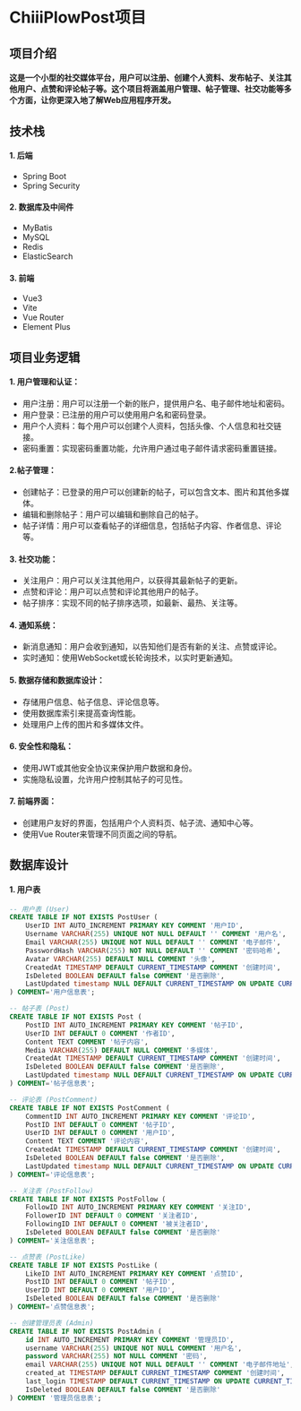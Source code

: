 # ChiiiPlowPost项目


## 项目介绍
#### 这是一个小型的社交媒体平台，用户可以注册、创建个人资料、发布帖子、关注其他用户、点赞和评论帖子等。这个项目将涵盖用户管理、帖子管理、社交功能等多个方面，让你更深入地了解Web应用程序开发。

## 技术栈

#### 1. 后端

- Spring Boot
- Spring Security

#### 2. 数据库及中间件
- MyBatis
- MySQL
- Redis
- ElasticSearch

#### 3. 前端
- Vue3
- Vite
- Vue Router
- Element Plus

## 项目业务逻辑
#### 1. 用户管理和认证：

- 用户注册：用户可以注册一个新的账户，提供用户名、电子邮件地址和密码。
- 用户登录：已注册的用户可以使用用户名和密码登录。
- 用户个人资料：每个用户可以创建个人资料，包括头像、个人信息和社交链接。
- 密码重置：实现密码重置功能，允许用户通过电子邮件请求密码重置链接。

#### 2.帖子管理：
- 创建帖子：已登录的用户可以创建新的帖子，可以包含文本、图片和其他多媒体。
- 编辑和删除帖子：用户可以编辑和删除自己的帖子。
- 帖子详情：用户可以查看帖子的详细信息，包括帖子内容、作者信息、评论等。

#### 3. 社交功能：
- 关注用户：用户可以关注其他用户，以获得其最新帖子的更新。
- 点赞和评论：用户可以点赞和评论其他用户的帖子。
- 帖子排序：实现不同的帖子排序选项，如最新、最热、关注等。

#### 4. 通知系统：
- 新消息通知：用户会收到通知，以告知他们是否有新的关注、点赞或评论。
- 实时通知：使用WebSocket或长轮询技术，以实时更新通知。

#### 5. 数据存储和数据库设计：
- 存储用户信息、帖子信息、评论信息等。
- 使用数据库索引来提高查询性能。
- 处理用户上传的图片和多媒体文件。

#### 6. 安全性和隐私：
- 使用JWT或其他安全协议来保护用户数据和身份。
- 实施隐私设置，允许用户控制其帖子的可见性。

#### 7. 前端界面：
- 创建用户友好的界面，包括用户个人资料页、帖子流、通知中心等。
- 使用Vue Router来管理不同页面之间的导航。

## 数据库设计


#### 1. 用户表
```sql
-- 用户表 (User)
CREATE TABLE IF NOT EXISTS PostUser (
    UserID INT AUTO_INCREMENT PRIMARY KEY COMMENT '用户ID',
    Username VARCHAR(255) UNIQUE NOT NULL DEFAULT '' COMMENT '用户名',
    Email VARCHAR(255) UNIQUE NOT NULL DEFAULT '' COMMENT '电子邮件',
    PasswordHash VARCHAR(255) NOT NULL DEFAULT '' COMMENT '密码哈希',
    Avatar VARCHAR(255) DEFAULT NULL COMMENT '头像',
    CreatedAt TIMESTAMP DEFAULT CURRENT_TIMESTAMP COMMENT '创建时间',
    IsDeleted BOOLEAN DEFAULT false COMMENT '是否删除',
    LastUpdated timestamp NULL DEFAULT CURRENT_TIMESTAMP ON UPDATE CURRENT_TIMESTAMP COMMENT '修改时间'
) COMMENT='用户信息表';

-- 帖子表 (Post)
CREATE TABLE IF NOT EXISTS Post (
    PostID INT AUTO_INCREMENT PRIMARY KEY COMMENT '帖子ID',
    UserID INT DEFAULT 0 COMMENT '作者ID',
    Content TEXT COMMENT '帖子内容',
    Media VARCHAR(255) DEFAULT NULL COMMENT '多媒体',
    CreatedAt TIMESTAMP DEFAULT CURRENT_TIMESTAMP COMMENT '创建时间',
    IsDeleted BOOLEAN DEFAULT false COMMENT '是否删除',
    LastUpdated timestamp NULL DEFAULT CURRENT_TIMESTAMP ON UPDATE CURRENT_TIMESTAMP COMMENT '修改时间'
) COMMENT='帖子信息表';

-- 评论表 (PostComment)
CREATE TABLE IF NOT EXISTS PostComment (
    CommentID INT AUTO_INCREMENT PRIMARY KEY COMMENT '评论ID',
    PostID INT DEFAULT 0 COMMENT '帖子ID',
    UserID INT DEFAULT 0 COMMENT '用户ID',
    Content TEXT COMMENT '评论内容',
    CreatedAt TIMESTAMP DEFAULT CURRENT_TIMESTAMP COMMENT '创建时间',
    IsDeleted BOOLEAN DEFAULT false COMMENT '是否删除',
    LastUpdated timestamp NULL DEFAULT CURRENT_TIMESTAMP ON UPDATE CURRENT_TIMESTAMP COMMENT '修改时间'
) COMMENT='评论信息表';

-- 关注表 (PostFollow)
CREATE TABLE IF NOT EXISTS PostFollow (
    FollowID INT AUTO_INCREMENT PRIMARY KEY COMMENT '关注ID',
    FollowerID INT DEFAULT 0 COMMENT '关注者ID',
    FollowingID INT DEFAULT 0 COMMENT '被关注者ID',
    IsDeleted BOOLEAN DEFAULT false COMMENT '是否删除'
) COMMENT='关注信息表';

-- 点赞表 (PostLike)
CREATE TABLE IF NOT EXISTS PostLike (
    LikeID INT AUTO_INCREMENT PRIMARY KEY COMMENT '点赞ID',
    PostID INT DEFAULT 0 COMMENT '帖子ID',
    UserID INT DEFAULT 0 COMMENT '用户ID',
    IsDeleted BOOLEAN DEFAULT false COMMENT '是否删除'
) COMMENT='点赞信息表';

-- 创建管理员表 (Admin)
CREATE TABLE IF NOT EXISTS PostAdmin (
    id INT AUTO_INCREMENT PRIMARY KEY COMMENT '管理员ID',
    username VARCHAR(255) UNIQUE NOT NULL COMMENT '用户名',
    password VARCHAR(255) NOT NULL COMMENT '密码',
    email VARCHAR(255) UNIQUE NOT NULL DEFAULT '' COMMENT '电子邮件地址',
    created_at TIMESTAMP DEFAULT CURRENT_TIMESTAMP COMMENT '创建时间',
    last_login TIMESTAMP DEFAULT CURRENT_TIMESTAMP ON UPDATE CURRENT_TIMESTAMP COMMENT '最后登录时间',
    IsDeleted BOOLEAN DEFAULT false COMMENT '是否删除'
) COMMENT '管理员信息表';


```
